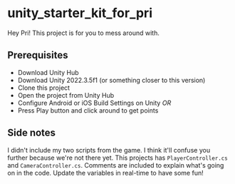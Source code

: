 # unity_starter_kit_for_pri
Hey Pri! This project is for you to mess around with.

## Prerequisites
- Download Unity Hub
- Download Unity 2022.3.5f1 (or something closer to this version)
- Clone this project
- Open the project from Unity Hub
- Configure Android or iOS Build Settings on Unity
  _OR_
- Press Play button and click around to get points

## Side notes
I didn't include my two scripts from the game. I think it'll confuse you further because we're not there yet. This projects
has `PlayerController.cs` and `CameraController.cs`. Comments are included to explain what's going on in the code. Update the variables in real-time to have some fun!

